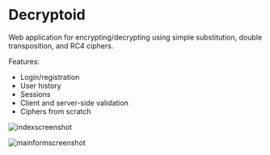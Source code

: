 # Decryptoid
Web application for encrypting/decrypting using simple substitution, double transposition, and RC4 ciphers.

Features:
  * Login/registration
  * User history
  * Sessions
  * Client and server-side validation
  * Ciphers from scratch

![indexscreenshot](https://user-images.githubusercontent.com/25027010/57492027-14aa7900-7274-11e9-846b-517eec6c1e68.png)

![mainformscreenshot](https://user-images.githubusercontent.com/25027010/57492023-12481f00-7274-11e9-87e8-a3d0f89d0ad4.png)
